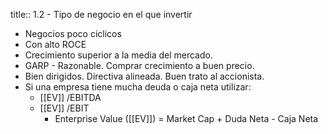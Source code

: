 title:: 1.2 - Tipo de negocio en el que invertir

-
  Negocios poco ciclicos
- Con alto ROCE
- Crecimiento superior a la media del mercado.
- GARP - Razonable. Comprar crecimiento a buen precio.
- Bien dirigidos. Directiva alineada. Buen trato al accionista.
- Si una empresa tiene mucha deuda o caja neta utilizar:
	- [[EV]] /EBITDA
	- [[EV]] /EBIT
		- Enterprise Value ([[EV]]) = Market Cap + Duda Neta - Caja Neta